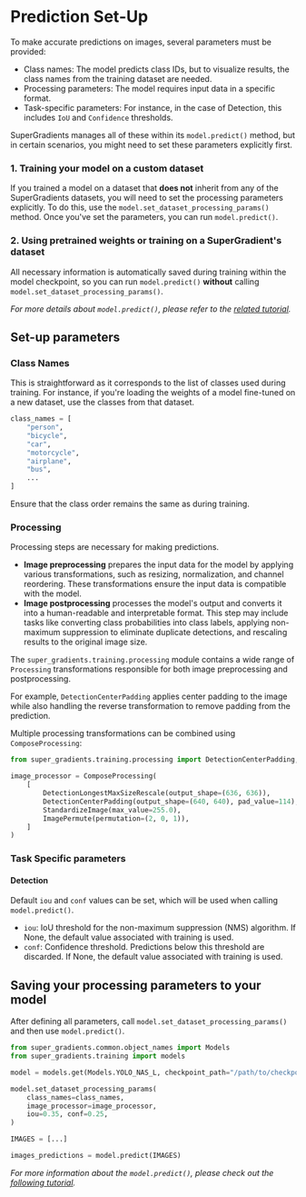 # Prediction Set-Up

To make accurate predictions on images, several parameters must be provided:
- Class names: The model predicts class IDs, but to visualize results, the class names from the training dataset are needed.
- Processing parameters: The model requires input data in a specific format.
- Task-specific parameters: For instance, in the case of Detection, this includes `IoU` and `Confidence` thresholds.

SuperGradients manages all of these within its `model.predict()` method, but in certain scenarios, you might need to set these parameters explicitly first.

### 1. Training your model on a custom dataset
If you trained a model on a dataset that **does not** inherit from any of the SuperGradients datasets, you will need to set the processing parameters explicitly. To do this, use the `model.set_dataset_processing_params()` method. Once you've set the parameters, you can run `model.predict()`.

### 2. Using pretrained weights or training on a SuperGradient's dataset
All necessary information is automatically saved during training within the model checkpoint, so you can run `model.predict()` **without** calling `model.set_dataset_processing_params()`.

*For more details about `model.predict()`, please refer to the [related tutorial](DetectionPrediction.md).*


## Set-up parameters
### Class Names
This is straightforward as it corresponds to the list of classes used during training. For instance, if you're loading the weights of a model fine-tuned on a new dataset, use the classes from that dataset.

```python
class_names = [
    "person",
    "bicycle",
    "car",
    "motorcycle",
    "airplane",
    "bus",
    ...
]
```
Ensure that the class order remains the same as during training.

### Processing 

Processing steps are necessary for making predictions.
- **Image preprocessing** prepares the input data for the model by applying various transformations, such as resizing, normalization, and channel reordering. These transformations ensure the input data is compatible with the model.
- **Image postprocessing** processes the model's output and converts it into a human-readable and interpretable format. This step may include tasks like converting class probabilities into class labels, applying non-maximum suppression to eliminate duplicate detections, and rescaling results to the original image size.

The `super_gradients.training.processing` module contains a wide range of `Processing` transformations responsible for both image preprocessing and postprocessing. 

For example, `DetectionCenterPadding` applies center padding to the image while also handling the reverse transformation to remove padding from the prediction.

Multiple processing transformations can be combined using `ComposeProcessing`:
```python
from super_gradients.training.processing import DetectionCenterPadding, StandardizeImage, NormalizeImage, ImagePermute, ComposeProcessing, DetectionLongestMaxSizeRescale

image_processor = ComposeProcessing(
    [
        DetectionLongestMaxSizeRescale(output_shape=(636, 636)),
        DetectionCenterPadding(output_shape=(640, 640), pad_value=114),
        StandardizeImage(max_value=255.0),
        ImagePermute(permutation=(2, 0, 1)),
    ]
)
```

### Task Specific parameters

#### Detection
Default `iou` and `conf` values can be set, which will be used when calling `model.predict()`.
- `iou`: IoU threshold for the non-maximum suppression (NMS) algorithm. If None, the default value associated with training is used.
- `conf`: Confidence threshold. Predictions below this threshold are discarded. If None, the default value associated with training is used.

## Saving your processing parameters to your model
After defining all parameters, call `model.set_dataset_processing_params()` and then use `model.predict()`.
```python
from super_gradients.common.object_names import Models
from super_gradients.training import models

model = models.get(Models.YOLO_NAS_L, checkpoint_path="/path/to/checkpoint")

model.set_dataset_processing_params(
    class_names=class_names,
    image_processor=image_processor,
    iou=0.35, conf=0.25,
)

IMAGES = [...]

images_predictions = model.predict(IMAGES)
```

*For more information about the `model.predict()`, please check out the [following tutorial](DetectionPrediction.md).*
